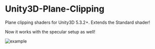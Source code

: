 # Unity3D-Plane-Clipping
Plane clipping shaders for Unity3D 5.3.2+. Extends the Standard shader!

Now it works with the specular setup as well!

![example](http://i.imgur.com/sHb2Y1H.png)
